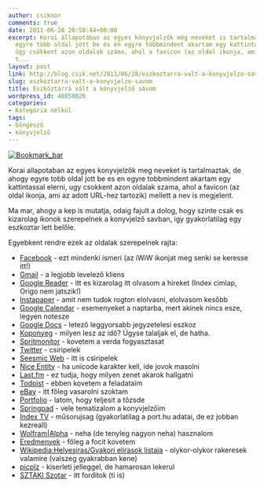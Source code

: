 ```yaml
---
author: csiknor
comments: true
date: 2011-06-28 20:58:44+00:00
excerpt: Korai állapotában az egyes könyvjelzők még neveket is tartalmaztak, de ahogy
  egyre több oldal jött be és én egyre többmindent akartam egy kattintással elérni,
  úgy csökkent azon oldalak száma, ahol a favicon (az oldal ikonja, ami az adott URL-hez
  t...
layout: post
link: http://blog.csik.net/2011/06/28/eszkoztarra-valt-a-konyvjelzo-savom/
slug: eszkoztarra-valt-a-konyvjelzo-savom
title: Eszköztárrá vált a könyvjelző sávom
wordpress_id: 48858826
categories:
- Kategória nélkül
tags:
- böngésző
- könyvjelző
---
```


[![Bookmark_bar](http://csiknet.files.wordpress.com/2011/06/bookmark_bar-scaled1000.png?w=300)](http://csiknet.files.wordpress.com/2011/06/bookmark_bar-scaled1000.png)

Korai allapotaban az egyes konyvjelzők meg neveket is tartalmaztak, de ahogy egyre tobb oldal jott be es en egyre tobbmindent akartam egy kattintassal elerni, ugy csokkent azon oldalak szama, ahol a favicon (az oldal ikonja, ami az adott URL-hez tartozik) mellett a nev is megjelent.

Ma mar, ahogy a kep is mutatja, odaig fajult a dolog, hogy szinte csak es kizarolag ikonok szerepelnek a konyvjelző savban, igy gyakorlatilag egy eszkoztar lett belőle.

Egyebkent rendre ezek az oldalak szerepelnek rajta:

  * [Facebook](https://www.facebook.com/csiknor) - ezt mindenki ismeri (az iWiW ikonjat meg senki se keresse itt!)
  * [Gmail](http://gmail.com) - a legjobb levelező kliens
  * [Google Reader](http://www.google.com/reader/shared/norbert.csik) - itt es kizarolag itt olvasom a hireket (Index cimlap, Origo nem jatszik!)
  * [Instapaper](http://www.instapaper.com/) - amit nem tudok rogton elolvasni, elolvasom kesőbb
  * [Google Calendar](http://calendar.google.com) - esemenyeket a naptarba, mert akinek nincs esze, legyen notesze
  * [Google Docs](http://docs.google.com) - letező leggyorsabb jegyzetelesi eszkoz
  * [Koponyeg](http://koponyeg.hu) - milyen lesz az idő? Úgyse talaljak el, de hatha.
  * [Spritmonitor](http://www.spritmonitor.de/en/) - kovetem a verda fogyasztasat
  * [Twitter](http://twitter.com/csiknor) - csiripelek
  * [Seesmic Web](http://seesmic.com) - itt is csiripelek
  * [Nice Entity](http://nice-entity.com/) - ha unicode karakter kell, ide jovok masolni
  * [Last.fm](http://www.last.fm/user/csiknor) - ez tudja, hogy milyen zenet akarok hallgatni
  * [Todoist](http://todoist.com) - ebben kovetem a feladataim
  * [eBay](http://ebay.de) - itt főleg vasarolni szoktam
  * [Portfolio](http://portfolio.hu/tozsde/) - latom, hogy teljesit a tőzsde
  * [Springpad](http://springpadit.com) - vele tematizalom a konyvjelzőim
  * [Index TV](http://index.hu/kultur/musor/tv/) - műsorujsag (gyakorlatilag a port.hu adatai, de ez jobban kezreall)
  * [Wolfram|Alpha](http://www.wolframalpha.com/) - neha (de tenyleg nagyon neha) hasznalom
  * [Eredmenyek](http://www.eredmenyek.com/) - főleg a focit kovetem
  * [Wikipedia:Helyesiras/Gyakori elirasok listaja](http://hu.wikipedia.org/wiki/Wikip%C3%A9dia:Helyes%C3%ADr%C3%A1s/Gyakori_el%C3%ADr%C3%A1sok_list%C3%A1ja) - olykor-olykor rakeresek valamire (valszeg gyakrabban kene)
  * [picplz](http://picplz.com/) - kiserleti jelleggel, de hamarosan lekerul
  * [SZTAKI Szotar](http://ujszotar.sztaki.hu/) - itt forditok (ti is)
